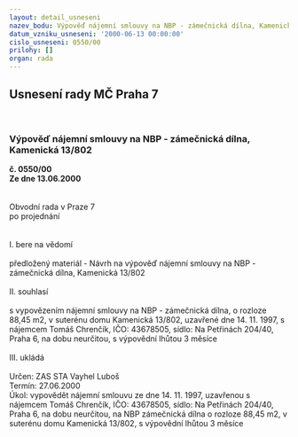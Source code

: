 ```yaml
---
layout: detail_usneseni
nazev_bodu: Výpověď nájemní smlouvy na NBP - zámečnická dílna, Kamenická 13/802
datum_vzniku_usneseni: '2000-06-13 00:00:00'
cislo_usneseni: 0550/00
prilohy: []
organ: rada
---
```

<div id="ucUsn_pList" class="usn">
	<span><h2>Usnesení rady MČ Praha 7 </h2>
<br></span><div class="standBody">
<span><h3>Výpověď nájemní smlouvy na NBP - zámečnická dílna, Kamenická 13/802</h3></span><div class="center">
		<strong>č. 0550/00</strong><br>
	</div>
<div class="center">
		<strong>Ze dne 13.06.2000</strong><br><br>
	</div>     <br>Obvodní rada v Praze 7<br>po projednání<br><br><br>I.	bere na vědomí<br><br> předložený materiál - Návrh na výpověď nájemní smlouvy na NBP - zámečnická dílna, Kamenická 13/802<br><br>II.	souhlasí <br><br>s vypovězením nájemní smlouvy  na NBP - zámečnická dílna, o rozloze 88,45 m2, v suterénu domu Kamenická 13/802, uzavřené dne 14. 11. 1997, s nájemcem Tomáš Chrenčík, IČO: 43678505, sídlo: Na Petřinách 204/40, Praha 6, na dobu neurčitou, s výpovědní lhůtou 3  měsíce <br><br>III.	ukládá <br><br> Určen:	     	ZAS STA Vayhel Luboš<br>Termín: 27.06.2000<br>Úkol:	vypovědět nájemní smlouvu ze dne 14. 11. 1997, uzavřenou s nájemcem Tomáš Chrenčík, IČO: 43678505, sídlo: Na Petřinách 204/40, Praha 6, na dobu neurčitou, na  NBP zámečnická dílna o rozloze 88,45 m2, v suterénu domu Kamenická 13/802, s výpovědní lhůtou 3 měsíce<br> </div>
</div>